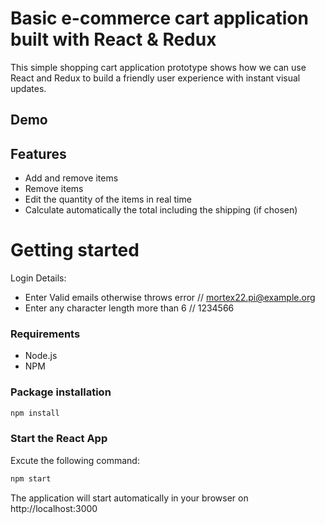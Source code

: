 # Basic e-commerce cart application built with React & Redux

This simple shopping cart application prototype shows how we can use React and Redux to build a friendly user experience with instant visual updates.

## Demo

## Features
* Add and remove items 
* Remove items
* Edit the quantity of the items in real time
* Calculate automatically the total including the shipping (if chosen)

# Getting started

Login Details:
- Enter Valid emails otherwise throws error // mortex22.pi@example.org
- Enter any character length more than 6 // 1234566
### Requirements

* Node.js
* NPM

### Package installation
```bash
npm install
```
 ### Start the React App
 Excute the following command: 
```bash
npm start
```
The application will start automatically in your browser on http://localhost:3000

